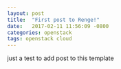 ```yaml
---
layout: post
title:  "First post to Renge!"
date:   2017-02-11 11:56:09 -0800
categories: openstack
tags: openstack cloud
---
```


just a test to add post to this template
